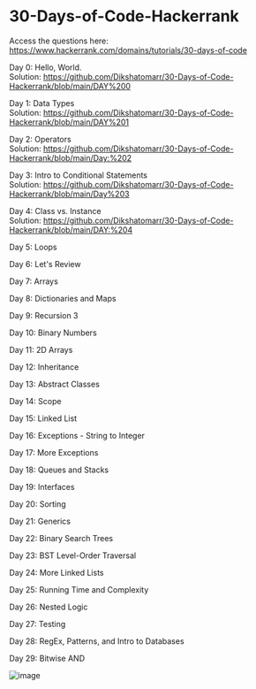 # 30-Days-of-Code-Hackerrank


Access the questions here:
https://www.hackerrank.com/domains/tutorials/30-days-of-code

Day 0: Hello, World. <br>
Solution:
https://github.com/Dikshatomarr/30-Days-of-Code-Hackerrank/blob/main/DAY%200

Day 1: Data Types  <br>
Solution: https://github.com/Dikshatomarr/30-Days-of-Code-Hackerrank/blob/main/DAY%201

Day 2: Operators  <br>
Solution: https://github.com/Dikshatomarr/30-Days-of-Code-Hackerrank/blob/main/Day:%202

Day 3: Intro to Conditional Statements  <br>
Solution: https://github.com/Dikshatomarr/30-Days-of-Code-Hackerrank/blob/main/Day%203

Day 4: Class vs. Instance  <br>
Solution: https://github.com/Dikshatomarr/30-Days-of-Code-Hackerrank/blob/main/DAY:%204
 
Day 5: Loops
 
Day 6: Let's Review
 
Day 7: Arrays

Day 8: Dictionaries and Maps

Day 9: Recursion 3

Day 10: Binary Numbers

Day 11: 2D Arrays

Day 12: Inheritance

Day 13: Abstract Classes

Day 14: Scope

Day 15: Linked List

Day 16: Exceptions - String to Integer

Day 17: More Exceptions

Day 18: Queues and Stacks

Day 19: Interfaces

Day 20: Sorting

Day 21: Generics

Day 22: Binary Search Trees

Day 23: BST Level-Order Traversal

Day 24: More Linked Lists

Day 25: Running Time and Complexity

Day 26: Nested Logic

Day 27: Testing

Day 28: RegEx, Patterns, and Intro to Databases
 
Day 29: Bitwise AND
 
 
![image](https://user-images.githubusercontent.com/91546745/185224150-1890101f-4c84-47b0-9542-e66acaf74a29.png)
